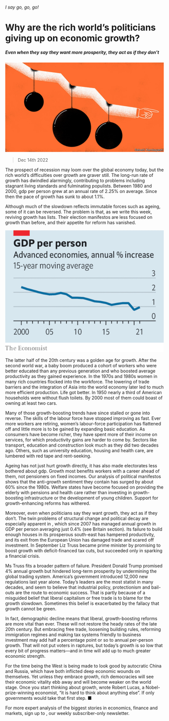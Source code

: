 ###### I say go, go, go!

# Why are the rich world’s politicians giving up on economic growth? 

##### Even when they say they want more prosperity, they act as if they don’t 

![image](images/20221217_LDD002.jpg) 

> Dec 14th 2022 

The prospect of recession may loom over the global economy today, but the rich world’s difficulties over growth are graver still. The long-run rate of growth has dwindled alarmingly, contributing to problems including stagnant living standards and fulminating populists. Between 1980 and 2000, gdp per person grew at an annual rate of 2.25% on average. Since then the pace of growth has sunk to about 1.1%. 

Although much of the slowdown reflects immutable forces such as ageing, some of it can be reversed. The problem is that, as we write this week, reviving growth has  lists. Their election manifestos are less focused on growth than before, and their appetite for reform has vanished. 

![image](images/20221217_LDC176.png) 


The latter half of the 20th century was a golden age for growth. After the second world war, a baby boom produced a cohort of workers who were better educated than any previous generation and who boosted average productivity as they gained experience. In the 1970s and 1980s women in many rich countries flocked into the workforce. The lowering of trade barriers and the integration of Asia into the world economy later led to much more efficient production. Life got better. In 1950 nearly a third of American households were without flush toilets. By 2000 most of them could boast of owning at least two cars.

Many of those growth-boosting trends have since stalled or gone into reverse. The skills of the labour force have stopped improving as fast. Ever more workers are retiring, women’s labour-force participation has flattened off and little more is to be gained by expanding basic education. As consumers have become richer, they have spent more of their income on services, for which productivity gains are harder to come by. Sectors like transport, education and construction look much as they did two decades ago. Others, such as university education, housing and health care, are lumbered with red tape and rent-seeking.

Ageing has not just hurt growth directly, it has also made electorates less bothered about gdp. Growth most benefits workers with a career ahead of them, not pensioners on fixed incomes. Our analysis of political manifestos shows that the anti-growth sentiment they contain has surged by about 60% since the 1980s. Welfare states have become focused on providing the elderly with pensions and health care rather than investing in growth-boosting infrastructure or the development of young children. Support for growth-enhancing reforms has withered.

Moreover, even when politicians say they want growth, they act as if they don’t. The twin problems of structural change and political decay are especially apparent in , which since 2007 has managed annual growth in GDP per person averaging just 0.4% (see Britain section). Its failure to build enough houses in its prosperous south-east has hampered productivity, and its exit from the European Union has damaged trade and scared off investment. In September Liz Truss became prime minister by promising to boost growth with deficit-financed tax cuts, but succeeded only in sparking a financial crisis.

Ms Truss fits a broader pattern of failure. President Donald Trump promised 4% annual growth but hindered long-term prosperity by undermining the global trading system. America’s government introduced 12,000 new regulations last year alone. Today’s leaders are the most statist in many decades, and seem to believe that industrial policy, protectionism and bail-outs are the route to economic success. That is partly because of a misguided belief that liberal capitalism or free trade is to blame for the growth slowdown. Sometimes this belief is exacerbated by the fallacy that growth cannot be green. 

In fact, demographic decline means that liberal, growth-boosting reforms are more vital than ever. These will not restore the heady rates of the late 20th century. But embracing free trade, loosening building rules, reforming immigration regimes and making tax systems friendly to business investment may add half a percentage point or so to annual per-person growth. That will not put voters in raptures, but today’s growth is so low that every bit of progress matters—and in time will add up to much greater economic strength. 

For the time being the West is being made to look good by autocratic China and Russia, which have both inflicted deep economic wounds on themselves. Yet unless they embrace growth, rich democracies will see their economic vitality ebb away and will become weaker on the world stage. Once you start thinking about growth, wrote Robert Lucas, a Nobel-prize-winning economist, “it is hard to think about anything else”. If only governments would take that first step. ■

For more expert analysis of the biggest stories in economics, finance and markets, sign up to , our weekly subscriber-only newsletter.


